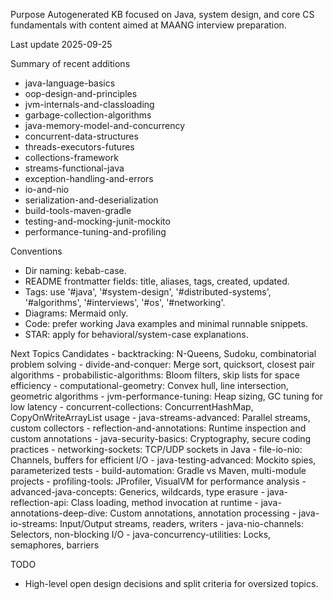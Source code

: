 Purpose
Autogenerated KB focused on Java, system design, and core CS fundamentals with content aimed at MAANG interview preparation.

Last update
2025-09-25

Summary of recent additions
 - java-language-basics
 - oop-design-and-principles
 - jvm-internals-and-classloading
 - garbage-collection-algorithms
 - java-memory-model-and-concurrency
 - concurrent-data-structures
 - threads-executors-futures
 - collections-framework
 - streams-functional-java
 - exception-handling-and-errors
 - io-and-nio
 - serialization-and-deserialization
 - build-tools-maven-gradle
 - testing-and-mocking-junit-mockito
 - performance-tuning-and-profiling

Conventions
 - Dir naming: kebab-case.
 - README frontmatter fields: title, aliases, tags, created, updated.
 - Tags: use '#java', '#system-design', '#distributed-systems', '#algorithms', '#interviews', '#os', '#networking'.
 - Diagrams: Mermaid only.
 - Code: prefer working Java examples and minimal runnable snippets.
 - STAR: apply for behavioral/system-case explanations.

Next Topics Candidates
    - backtracking: N-Queens, Sudoku, combinatorial problem solving
    - divide-and-conquer: Merge sort, quicksort, closest pair algorithms
    - probabilistic-algorithms: Bloom filters, skip lists for space efficiency
    - computational-geometry: Convex hull, line intersection, geometric algorithms
    - jvm-performance-tuning: Heap sizing, GC tuning for low latency
    - concurrent-collections: ConcurrentHashMap, CopyOnWriteArrayList usage
    - java-streams-advanced: Parallel streams, custom collectors
    - reflection-and-annotations: Runtime inspection and custom annotations
    - java-security-basics: Cryptography, secure coding practices
    - networking-sockets: TCP/UDP sockets in Java
    - file-io-nio: Channels, buffers for efficient I/O
    - java-testing-advanced: Mockito spies, parameterized tests
    - build-automation: Gradle vs Maven, multi-module projects
    - profiling-tools: JProfiler, VisualVM for performance analysis
    - advanced-java-concepts: Generics, wildcards, type erasure
    - java-reflection-api: Class loading, method invocation at runtime
    - java-annotations-deep-dive: Custom annotations, annotation processing
    - java-io-streams: Input/Output streams, readers, writers
    - java-nio-channels: Selectors, non-blocking I/O
    - java-concurrency-utilities: Locks, semaphores, barriers

TODO
 - High-level open design decisions and split criteria for oversized topics.
